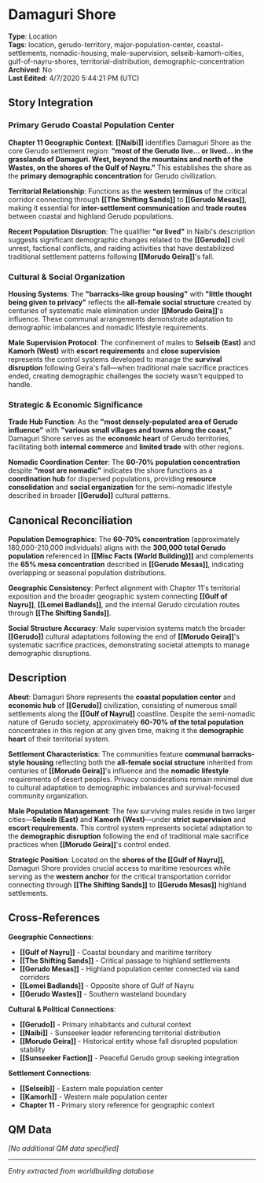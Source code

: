 # Damaguri Shore

**Type**: Location  
**Tags**: location, gerudo-territory, major-population-center, coastal-settlements, nomadic-housing, male-supervision, selseib-kamorh-cities, gulf-of-nayru-shores, territorial-distribution, demographic-concentration  
**Archived**: No  
**Last Edited**: 4/7/2020 5:44:21 PM (UTC)

## Story Integration

### Primary Gerudo Coastal Population Center
**Chapter 11 Geographic Context**: **[[Naibi]]** identifies Damaguri Shore as the core Gerudo settlement region: **"most of the Gerudo live… or lived… in the grasslands of Damaguri. West, beyond the mountains and north of the Wastes, on the shores of the Gulf of Nayru."** This establishes the shore as the **primary demographic concentration** for Gerudo civilization.

**Territorial Relationship**: Functions as the **western terminus** of the critical corridor connecting through **[[The Shifting Sands]]** to **[[Gerudo Mesas]]**, making it essential for **inter-settlement communication** and **trade routes** between coastal and highland Gerudo populations.

**Recent Population Disruption**: The qualifier **"or lived"** in Naibi's description suggests significant demographic changes related to the **[[Gerudo]]** civil unrest, factional conflicts, and raiding activities that have destabilized traditional settlement patterns following **[[Morudo Geira]]**'s fall.

### Cultural & Social Organization
**Housing Systems**: The **"barracks-like group housing"** with **"little thought being given to privacy"** reflects the **all-female social structure** created by centuries of systematic male elimination under **[[Morudo Geira]]**'s influence. These communal arrangements demonstrate adaptation to demographic imbalances and nomadic lifestyle requirements.

**Male Supervision Protocol**: The confinement of males to **Selseib (East)** and **Kamorh (West)** with **escort requirements** and **close supervision** represents the control systems developed to manage the **survival disruption** following Geira's fall—when traditional male sacrifice practices ended, creating demographic challenges the society wasn't equipped to handle.

### Strategic & Economic Significance
**Trade Hub Function**: As the **"most densely-populated area of Gerudo influence"** with **"various small villages and towns along the coast,"** Damaguri Shore serves as the **economic heart** of Gerudo territories, facilitating both **internal commerce** and **limited trade** with other regions.

**Nomadic Coordination Center**: The **60-70% population concentration** despite **"most are nomadic"** indicates the shore functions as a **coordination hub** for dispersed populations, providing **resource consolidation** and **social organization** for the semi-nomadic lifestyle described in broader **[[Gerudo]]** cultural patterns.

## Canonical Reconciliation

**Population Demographics**: The **60-70% concentration** (approximately 180,000-210,000 individuals) aligns with the **300,000 total Gerudo population** referenced in **[[Misc Facts (World Building)]]** and complements the **65% mesa concentration** described in **[[Gerudo Mesas]]**, indicating overlapping or seasonal population distributions.

**Geographic Consistency**: Perfect alignment with Chapter 11's territorial exposition and the broader geographic system connecting **[[Gulf of Nayru]]**, **[[Lomei Badlands]]**, and the internal Gerudo circulation routes through **[[The Shifting Sands]]**.

**Social Structure Accuracy**: Male supervision systems match the broader **[[Gerudo]]** cultural adaptations following the end of **[[Morudo Geira]]**'s systematic sacrifice practices, demonstrating societal attempts to manage demographic disruptions.

## Description

**About**: 
Damaguri Shore represents the **coastal population center** and **economic hub** of **[[Gerudo]]** civilization, consisting of numerous small settlements along the **[[Gulf of Nayru]]** coastline. Despite the semi-nomadic nature of Gerudo society, approximately **60-70% of the total population** concentrates in this region at any given time, making it the **demographic heart** of their territorial system.

**Settlement Characteristics**: The communities feature **communal barracks-style housing** reflecting both the **all-female social structure** inherited from centuries of **[[Morudo Geira]]**'s influence and the **nomadic lifestyle** requirements of desert peoples. Privacy considerations remain minimal due to cultural adaptation to demographic imbalances and survival-focused community organization.

**Male Population Management**: The few surviving males reside in two larger cities—**Selseib (East)** and **Kamorh (West)**—under **strict supervision** and **escort requirements**. This control system represents societal adaptation to the **demographic disruption** following the end of traditional male sacrifice practices when **[[Morudo Geira]]**'s control ended.

**Strategic Position**: Located on the **shores of the [[Gulf of Nayru]]**, Damaguri Shore provides crucial access to maritime resources while serving as the **western anchor** for the critical transportation corridor connecting through **[[The Shifting Sands]]** to **[[Gerudo Mesas]]** highland settlements.

## Cross-References

**Geographic Connections**:
- **[[Gulf of Nayru]]** - Coastal boundary and maritime territory
- **[[The Shifting Sands]]** - Critical passage to highland settlements
- **[[Gerudo Mesas]]** - Highland population center connected via sand corridors  
- **[[Lomei Badlands]]** - Opposite shore of Gulf of Nayru
- **[[Gerudo Wastes]]** - Southern wasteland boundary

**Cultural & Political Connections**:
- **[[Gerudo]]** - Primary inhabitants and cultural context
- **[[Naibi]]** - Sunseeker leader referencing territorial distribution
- **[[Morudo Geira]]** - Historical entity whose fall disrupted population stability
- **[[Sunseeker Faction]]** - Peaceful Gerudo group seeking integration

**Settlement Connections**:
- **[[Selseib]]** - Eastern male population center
- **[[Kamorh]]** - Western male population center
- **Chapter 11** - Primary story reference for geographic context

## QM Data
*[No additional QM data specified]*

---
*Entry extracted from worldbuilding database*
